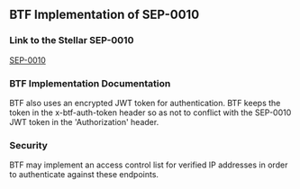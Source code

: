 ## BTF Implementation of SEP-0010

### Link to the Stellar SEP-0010

[SEP-0010](https://github.com/stellar/stellar-protocol/blob/master/ecosystem/sep-0010.md)

### BTF Implementation Documentation

BTF also uses an encrypted JWT token for authentication. BTF keeps the token in the x-btf-auth-token header so as not to conflict with the SEP-0010 JWT token in the 'Authorization' header.

### Security

BTF may implement an access control list for verified IP addresses in order to authenticate against these endpoints.
